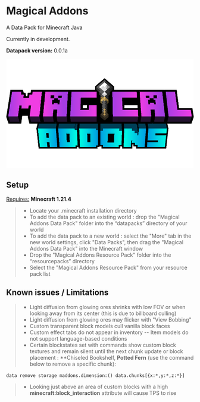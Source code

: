 # Magical Addons
A Data Pack for Minecraft Java

Currently in development.

**Datapack version:** 0.0.1a

<img src="/src/thumbnail.png" alt="Image"/>

## Setup
<ins>Requires:</ins> **Minecraft 1.21.4**
> - Locate your .minecraft installation directory
> - To add the data pack to an existing world : drop the "Magical Addons Data Pack" folder into the “datapacks” directory of your world
> - To add the data pack to a new world : select the "More" tab in the new world settings, click "Data Packs", then drag the "Magical Addons Data Pack" into the Minecraft window
> - Drop the "Magical Addons Resource Pack" folder into the “resourcepacks” directory
> - Select the "Magical Addons Resource Pack" from your resource pack list

## Known issues / Limitations

> - Light diffusion from glowing ores shrinks with low FOV or when looking away from its center
(this is due to billboard culling)
> - Light diffusion from glowing ores may flicker with "View Bobbing"
> - Custom transparent block models cull vanilla block faces
> - Custom effect tabs do not appear in inventory
> -- Item models do not support language-based conditions
> - Certain blockstates set with commands show custom block textures and remain silent until the next chunk update or block placement : **Chiseled Bookshelf, **Potted Fern** (use the command below to remove a specific chunk):
 ```mcfunction
data remove storage maddons.dimension:() data.chunks[{x:*,y:*,z:*}]
```
> - Looking just above an area of custom blocks with a high **minecraft:block_interaction** attribute will cause
TPS to rise
